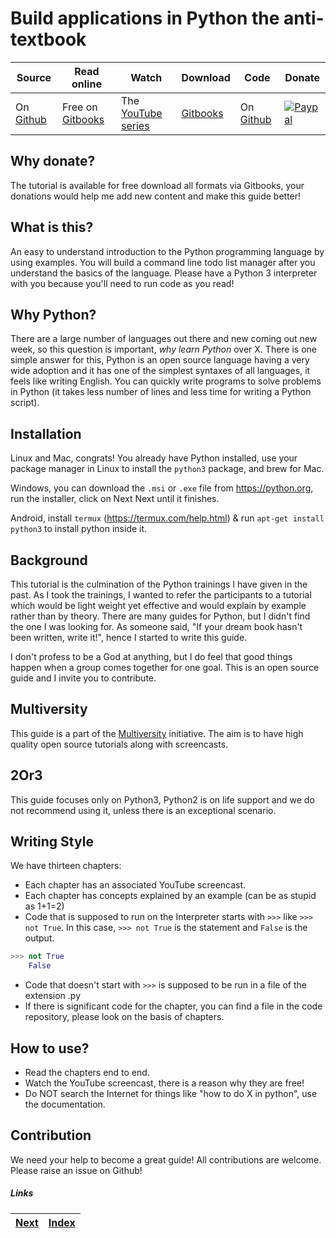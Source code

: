 # Build applications in Python the anti-textbook

| Source | Read online | Watch  | Download | Code | Donate |
| ----| ---- | ---- | ------ | ------ | -------|
| On [Github](https://github.com/thewhitetulip/build-app-with-python-antitextbook)| Free on [Gitbooks](https://thewhitetulip.gitbooks.io/build-applications-in-python-the-anti-textbook) | The [YouTube series](https://www.youtube.com/playlist?list=PL41psiCma00wwvtQyLFMFpzWxUYmSZwZy) | [Gitbooks](https://www.gitbook.com/book/thewhitetulip/build-applications-in-python-the-anti-textbook/details) | On [Github](https://github.com/thewhitetulip/code-build-app-with-python-antitextbook) |[ ![Paypal](https://img.shields.io/badge/Donate-PayPal-green.svg)](https://www.paypal.me/sapatil)|

## Why donate?
The tutorial is available for free download all formats via Gitbooks, your donations would help me add new content and make this guide better!

## What is this?
An easy to understand introduction to the Python programming language by using examples. You will build a command line todo list manager after you understand the basics of the language. Please have a Python 3 interpreter with you because you'll need to run code as you read! 

## Why Python?
There are a large number of languages out there and new coming out new week, so this question is important, _why learn Python_ over X. There is one simple answer for this, Python is an open source language having a very wide adoption and it has one of the simplest syntaxes of all languages, it feels like writing English. You can quickly write programs to solve problems in Python (it takes less number of lines and less time for writing a Python script).

## Installation
Linux and Mac, congrats! You already have Python installed, use your package manager in Linux to install the `python3` package, and brew for Mac. 

Windows, you can download the `.msi` or `.exe` file from https://python.org, run the installer, click on Next Next until it finishes.

Android, install `termux` (https://termux.com/help.html) & run `apt-get install python3` to install python inside it.

## Background
This tutorial is the culmination of the Python trainings I have given in the past. As I took the trainings, I wanted to refer the participants to a tutorial which would be light weight yet effective and would explain by example rather than by theory. There are many guides for Python, but I didn't find the one I was looking for. As someone said, "If your dream book hasn't been written, write it!", hence I started to write this guide. 

I don't profess to be a God at anything, but I do feel that good things happen when a group comes together for one goal. This is an open source guide and I invite you to contribute.

## Multiversity
This guide is a part of the [Multiversity](https://github.com/thewhitetulip/multiversity) initiative. The aim is to have high quality open source tutorials along with screencasts.

## 2Or3
This guide focuses only on Python3, Python2 is on life support and we do not recommend using it, unless there is an exceptional scenario.

## Writing Style

We have thirteen chapters:

* Each chapter has an associated YouTube screencast. 
* Each chapter has concepts explained by an example (can be as stupid as 1+1=2)
* Code that is supposed to run on the Interpreter starts with `>>>` like `>>> not True`. In this case, `>>> not True` is the statement and `False` is the output.
```Python
>>> not True
	False
```
* Code that doesn't start with `>>>` is supposed to be run in a file of the extension .py
* If there is significant code for the chapter, you can find a file in the code repository, please look on the basis of chapters.

## How to use?
* Read the chapters end to end.
* Watch the YouTube screencast, there is a reason why they are free!
* Do NOT search the Internet for things like "how to do X in python", use the documentation.

## Contribution
We need your help to become a great guide! All contributions are welcome. Please raise an issue on Github!

##### Links

| [Next](01-intro-to-python.md) | [Index](SUMMARY.md)
| ----| ----| 
